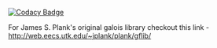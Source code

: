 [![Codacy Badge](https://api.codacy.com/project/badge/Grade/cf5bc8ee09544e3ebbe8364b992198a0)](https://app.codacy.com/gh/Seagate/cortx-motr-galois?utm_source=github.com&utm_medium=referral&utm_content=Seagate/cortx-motr-galois&utm_campaign=Badge_Grade)

For James S. Plank's original galois library checkout this link - <http://web.eecs.utk.edu/~jplank/plank/gflib/>
